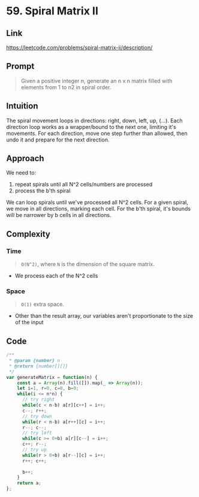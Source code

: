 # 59. Spiral Matrix II

## Link

https://leetcode.com/problems/spiral-matrix-ii/description/

## Prompt

> Given a positive integer n, generate an n x n matrix filled with elements from 1 to n2 in spiral order.

## Intuition

The spiral movement loops in directions: right, down, left, up, (...). Each direction loop works as a wrapper/bound to the next one, limiting it's movements. For each direction, move one step further than allowed, then undo it and prepare for the next direction.

## Approach

We need to:

1. repeat spirals until all N^2 cells/numbers are processed
2. process the b'th spiral

We can loop spirals until we've processed all N^2 cells.
For a given spiral, we move in all directions, marking each cell.
For the b'th spiral, it's bounds will be narrower by b cells in all directions.

## Complexity

### Time

> `O(N^2)`, where `N` is the dimension of the square matrix.

- We process each of the N^2 cells

### Space

> `O(1)` extra space.

- Other than the result array, our variables aren't proportionate to the size of the input

## Code

```js
/**
 * @param {number} n
 * @return {number[][]}
 */
var generateMatrix = function(n) {
    const a = Array(n).fill([]).map(_ => Array(n));
    let i=1, r=0, c=0, b=0;
    while(i <= n*n) {
      // try right
      while(c < n-b) a[r][c++] = i++;
      c--; r++;
      // try down
      while(r < n-b) a[r++][c] = i++;
      r--; c--;
      // try left
      while(c >= 0+b) a[r][c--] = i++;
      c++; r--;
      // try up
      while(r > 0+b) a[r--][c] = i++;
      r++; c++;
      
      b++;
    }
    return a;
};
```